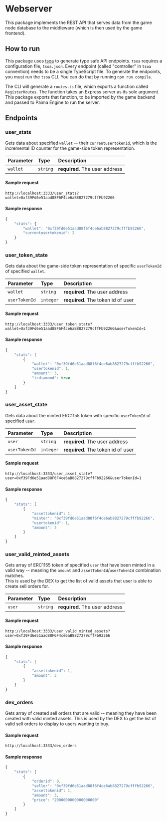 # Webserver

This package implements the REST API that serves data from the game node database to the middleware (which is then used by the game frontend).

## How to run

This package uses [tsoa](https://github.com/lukeautry/tsoa) to generate type safe API endpoints.
`tsoa` requires a configuration file, `tsoa.json`. Every endpoint (called "controller" in `tsoa` convention) needs to be a single TypeScript file. To generate the endpoints, you must run the `tsoa` CLI. You can do that by running `npm run compile`.

The CLI will generate a `routes.ts` file, which exports a function called `RegisterRoutes`. The function takes an Express server as its sole argument. This package exports that function, to be imported by the game backend and passed to Paima Engine to run the server.

## Endpoints

### user_stats

Gets data about specified `wallet` -- their `currentusertokenid`, which is the incremental ID counter for the game-side token representation.

| Parameter | Type      | Description                                 |
| :-------- | :-------- | :------------------------------------------ |
| `wallet`  | `string`  | **required**. The user address              |

#### Sample request

```http
http://localhost:3333/user_stats?wallet=0xf39Fd6e51aad88F6F4ce6aB8827279cffFb92266
```

#### Sample response

```javascript
{
    "stats": {
        "wallet": "0xf39fd6e51aad88f6f4ce6ab8827279cfffb92266",
        "currentusertokenid": 2
    }
}
```

### user_token_state

Gets data about the game-side token representation of specific `userTokenId` of specified `wallet`.

| Parameter     | Type      | Description                                 |
| :------------ | :-------- | :------------------------------------------ |
| `wallet`      | `string`  | **required**. The user address              |
| `userTokenId` | `integer` | **required**. The token id of user          |

#### Sample request

```http
http://localhost:3333/user_token_state?wallet=0xf39Fd6e51aad88F6F4ce6aB8827279cffFb92266&userTokenId=1
```

#### Sample response

```javascript
{
    "stats": [
        {
            "wallet": "0xf39fd6e51aad88f6f4ce6ab8827279cfffb92266",
            "usertokenid": 1,
            "amount": 3,
            "isdiamond": true
        }
    ]
}
```

### user_asset_state

Gets data about the minted ERC1155 token with specific `userTokenId` of specified `user`.

| Parameter     | Type      | Description                                 |
| :------------ | :-------- | :------------------------------------------ |
| `user`        | `string`  | **required**. The user address              |
| `userTokenId` | `integer` | **required**. The token id of user          |

#### Sample request

```http
http://localhost:3333/user_asset_state?user=0xf39Fd6e51aad88F6F4ce6aB8827279cffFb92266&userTokenId=1
```

#### Sample response

```javascript
{
    "stats": [
        {
            "assettokenid": 1,
            "minter": "0xf39fd6e51aad88f6f4ce6ab8827279cfffb92266",
            "usertokenid": 1,
            "amount": 3
        }
    ]
}
```

### user_valid_minted_assets

Gets array of ERC1155 token of specified `user` that have been minted in a valid way -- meaning the `amount` and `assetTokenId`/`userTokenId` combination matches.  
This is used by the DEX to get the list of valid assets that user is able to create sell orders for.

| Parameter     | Type      | Description                                 |
| :------------ | :-------- | :------------------------------------------ |
| `user`        | `string`  | **required**. The user address              |

#### Sample request

```http
http://localhost:3333/user_valid_minted_assets?user=0xf39Fd6e51aad88F6F4ce6aB8827279cffFb92266
```

#### Sample response

```javascript
{
    "stats": [
        {
            "assettokenid": 1,
            "amount": 3
        }
    ]
}
```

### dex_orders

Gets array of created sell orders that are valid -- meaning they have been created with valid minted assets.
This is used by the DEX to get the list of valid sell orders to display to users wanting to buy.

#### Sample request

```http
http://localhost:3333/dex_orders
```

#### Sample response

```javascript
{
    "stats": [
        {
            "orderid": 0,
            "seller": "0xf39fd6e51aad88f6f4ce6ab8827279cfffb92266",
            "assettokenid": 1,
            "amount": 3,
            "price": "2000000000000000000"
        }
    ]
}
```